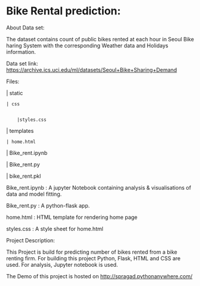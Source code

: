 # Bike Rental prediction:

 About Data set:
 
 The dataset contains count of public bikes rented at each hour in Seoul Bike haring System with the corresponding Weather data and Holidays information.


Data set link: https://archive.ics.uci.edu/ml/datasets/Seoul+Bike+Sharing+Demand
 
 
Files:


| static


    | css
    
    
        |styles.css


| templates


    | home.html
    
    
| Bike_rent.ipynb


| Bike_rent.py


| bike_rent.pkl



Bike_rent.ipynb : A jupyter Notebook containing analysis & visualisations of data and model fitting.

Bike_rent.py : A python-flask app.

home.html : HTML template for rendering home page

styles.css : A style sheet for home.html


Project Description:

This Project is build for predicting number of bikes rented from a bike renting firm. 
For building this project Python, Flask, HTML and CSS are used.
For analysis, Jupyter notebook is used.

The Demo of this project is hosted on http://spragad.pythonanywhere.com/

